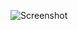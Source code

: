 ![Screenshot](https://raw.githubusercontent.com/Cryakl/Ultimate-RAT-Collection/refs/heads/main/PoisonIvy/Poison%20Ivy%202.1.4/Screenshot.png)
